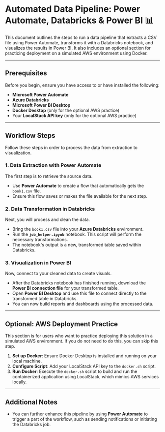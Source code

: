 

# Automated Data Pipeline: Power Automate, Databricks & Power BI 📊

This document outlines the steps to run a data pipeline that extracts a CSV file using Power Automate, transforms it with a Databricks notebook, and visualizes the results in Power BI. It also includes an optional section for practicing deployment on a simulated AWS environment using Docker.

---

## Prerequisites

Before you begin, ensure you have access to or have installed the following:
* **Microsoft Power Automate**
* **Azure Databricks**
* **Microsoft Power BI Desktop**
* **Docker Desktop** (only for the optional AWS practice)
* Your **LocalStack API key** (only for the optional AWS practice)

---

## Workflow Steps

Follow these steps in order to process the data from extraction to visualization.

### 1. Data Extraction with Power Automate
The first step is to retrieve the source data.
* Use **Power Automate** to create a flow that automatically gets the `book1.csv` file.
* Ensure this flow saves or makes the file available for the next step.

### 2. Data Transformation in Databricks
Next, you will process and clean the data.
* Bring the `book1.csv` file into your **Azure Databricks** environment.
* Run the **`job_helper.ipynb`** notebook. This script will perform the necessary transformations.
* The notebook's output is a new, transformed table saved within Databricks.

### 3. Visualization in Power BI
Now, connect to your cleaned data to create visuals.
* After the Databricks notebook has finished running, download the **Power BI connection file** for your transformed table.
* Open **Power BI Desktop** and use this file to connect directly to the transformed table in Databricks.
* You can now build reports and dashboards using the processed data.

---

## Optional: AWS Deployment Practice

This section is for users who want to practice deploying this solution in a simulated AWS environment. If you do not need to do this, you can skip this step.

1.  **Set up Docker**: Ensure Docker Desktop is installed and running on your local machine.
2.  **Configure Script**: Add your LocalStack API key to the `docker.sh` script.
3.  **Run Docker**: Execute the `docker.sh` script to build and run the containerized application using LocalStack, which mimics AWS services locally.

---

## Additional Notes
* You can further enhance this pipeline by using **Power Automate** to trigger a part of the workflow, such as sending notifications or initiating the Databricks job.
